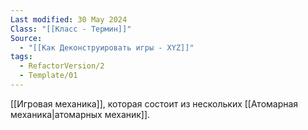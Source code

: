 ```yaml
---
Last modified: 30 May 2024
Class: "[[Класс - Термин]]"
Source:
  - "[[Как Деконструировать игры - XYZ]]"
tags:
  - RefactorVersion/2
  - Template/01
---
```

[[Игровая механика]], которая состоит из нескольких [[Атомарная механика|атомарных механик]].
